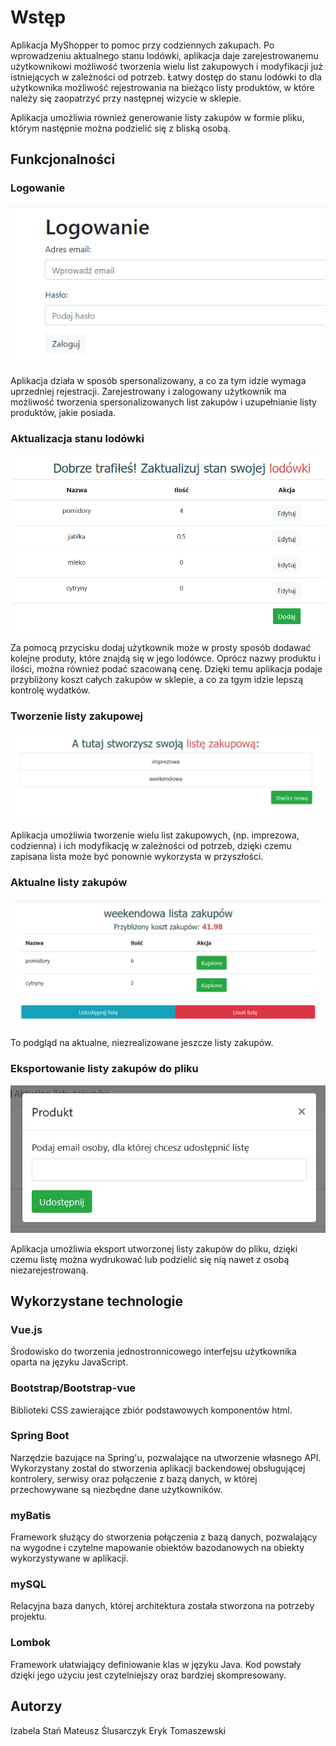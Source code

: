 # Wstęp

Aplikacja MyShopper to pomoc przy codziennych zakupach. Po wprowadzeniu aktualnego stanu lodówki, aplikacja daje zarejestrowanemu użytkownikowi możliwość tworzenia wielu list zakupowych i modyfikacji już istniejących w zależności od potrzeb. Łatwy dostęp do stanu lodówki to dla użytkownika możliwość rejestrowania na bieżąco listy produktów, w które należy się zaopatrzyć przy następnej wizycie w sklepie.

Aplikacja umożliwia również generowanie listy zakupów w formie pliku, którym następnie można podzielić się z bliską osobą.

## Funkcjonalności
### Logowanie

![Logowanie](logowanie.png)

Aplikacja działa w sposób spersonalizowany, a co za tym idzie wymaga uprzedniej rejestracji. Zarejestrowany i zalogowany użytkownik ma możliwość tworzenia spersonalizowanych list zakupów i uzupełnianie listy produktów, jakie posiada.

### Aktualizacja stanu lodówki

![Logowanie](aktualna_lodowka.png)

Za pomocą przycisku dodaj użytkownik może w prosty sposób dodawać kolejne produty, które znajdą się w jego lodówce. Oprócz nazwy produktu i ilości, można również podać szacowaną cenę. Dzięki temu aplikacja podaje przybliżony koszt całych zakupów w sklepie, a co za tgym idzie lepszą kontrolę wydatków.

### Tworzenie listy zakupowej

![Logowanie](lista_lodowek.png)

Aplikacja umożliwia tworzenie wielu list zakupowych, (np. imprezowa, codzienna) i ich modyfikację w zależności od potrzeb, dzięki czemu zapisana lista może być ponownie wykorzysta w przyszłości.

### Aktualne listy zakupów

![Logowanie](lista_z_zakupow.png)

To podgląd na aktualne, niezrealizowane jeszcze listy zakupów.

### Eksportowanie listy zakupów do pliku

![Logowanie](udostepnianie_listy.png)

Aplikacja umożliwia eksport utworzonej listy zakupów do pliku, dzięki czemu listę można wydrukować lub podzielić się nią nawet z osobą niezarejestrowaną.

## Wykorzystane technologie

### Vue.js

Środowisko do tworzenia jednostronnicowego interfejsu użytkownika oparta na języku JavaScript.

### Bootstrap/Bootstrap-vue

Biblioteki CSS zawierające zbiór podstawowych komponentów html.

### Spring Boot

Narzędzie bazujące na Spring'u, pozwalające na utworzenie własnego API. Wykorzystany został do stworzenia aplikacji backendowej obsługującej kontrolery, serwisy oraz połączenie z bazą danych, w której przechowywane są niezbędne dane użytkowników.

### myBatis

Framework służący do stworzenia połączenia z bazą danych, pozwalający na wygodne i czytelne mapowanie obiektów bazodanowych na obiekty wykorzystywane w aplikacji.

### mySQL

Relacyjna baza danych, której architektura została stworzona na potrzeby projektu.

### Lombok

Framework ułatwiający definiowanie klas w języku Java. Kod powstały dzięki jego użyciu jest czytelniejszy oraz bardziej skompresowany.

## Autorzy

Izabela Stań
Mateusz Ślusarczyk
Eryk Tomaszewski